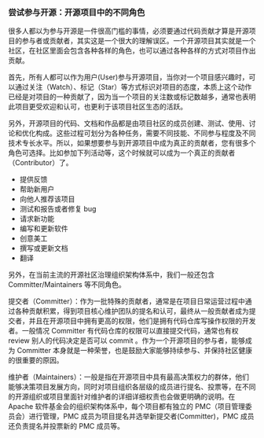 ### 尝试参与开源：开源项目中的不同角色

很多人都以为参与开源是一件很高门槛的事情，必须要通过代码贡献才算是开源项目的参与者或贡献者，其实这是一个很大的理解误区。一个开源项目其实就是一个社区，在社区里面会包含各种各样的角色，也可以通过各种各样的方式对项目作出贡献。

首先，所有人都可以作为用户(User)参与开源项目，当你对一个项目感兴趣时，可以通过关注（Watch）、标记（Star）等方式标识对项目的态度，本质上这个动作已经是对项目的一种贡献了，因为当一个项目的关注数或标记数越多，通常也表明此项目更受欢迎和认可，也更利于该项目社区生态的活跃。

另外，开源项目的代码、文档和作品都是由项目社区的成员创建、测试、使用、讨论和优化构成。这些过程可划分为各种任务，需要不同技能、不同参与程度及不同技术专长水平。所以，如果想要参与到开源项目中成为真正的贡献者，您有很多个角色可选择。比如参加下列活动等，这个时候就可以成为一个真正的贡献者（Contributor）了。

* 提供反馈
* 帮助新用户
* 向他人推荐该项目
* 测试和报告或者修复 bug
* 请求新功能
* 编写和更新软件
* 创意美工
* 撰写或更新文档
* 翻译

另外，在当前主流的开源社区治理组织架构体系中，我们一般还包含 Committer/Maintainers 等不同角色。

提交者（Committer）：作为一批特殊的贡献者，通常是在项目日常运营过程中通过各种贡献积累，得到项目核心维护团队的提名和认可，最终从一般贡献者成为提交者，并且在开源项目中拥有更高的权限，他们是拥有代码仓库写操作权限的开发者。一般情况 Committer 有代码仓库的权限可以直接提交代码，通常也有权 review 别人的代码决定是否可以 commit 。作为一个开源项目的参与者，能够成为 Committer 本身就是一种荣誉，也是鼓励大家能够持续参与、并保持社区健康的很重要的原因。

维护者（Maintainers）：一般是指在开源项目中具有最高决策权力的群体，他们能够决策项目发展方向，同时对项目组织各层级的成员进行提名、投票等，在不同的开源组织或项目里面针对维护者的详细详细权责也会做更明确的说明。在 Apache 软件基金会的组织架构体系中，每个项目都有独立的 PMC（项目管理委员会）进行管理，PMC 成员为项目提名并选举新提交者(Committer)，PMC 成员还负责提名并投票新的 PMC 成员等。
